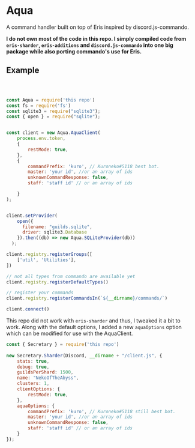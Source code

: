 # Aqua
A command handler built on top of Eris inspired by discord.js-commando.

**I do not own most of the code in this repo. I simply compiled code from `eris-sharder`, `eris-additions` and `discord.js-commando` into one big package while also porting commando's use for Eris.**

## Example

```javascript



const Aqua = require('this repo')
const fs = require('fs')
const sqlite3 = require("sqlite3");
const { open } = require("sqlite");


const client = new Aqua.AquaClient(
    process.env.token,
    {
        restMode: true,
    },
    {
        commandPrefix: 'kuro', // Kuroneko#5118 best bot.
        master: 'your id', //or an array of ids
        unknownCommandResponse: false,
        staff: 'staff id' // or an array of ids

    }
);


client.setProvider(
    open({
      filename: "guilds.sqlite",
      driver: sqlite3.Database
    }).then((db) => new Aqua.SQLiteProvider(db))
  );

client.registry.registerGroups([
    ['util', 'Utilities'],
])

// not all types from commando are available yet
client.registry.registerDefaultTypes()

// register your commands
client.registry.registerCommandsIn(`${__dirname}/commands/`)

client.connect()


```

This repo did not work with `eris-sharder` and thus, I tweaked it a bit to work. Along with the default options, I added a new `aquaOptions` option which can be modified for use with the AquaClient.

```javascript
const { Secretary } = require('this repo')
 
new Secretary.Sharder(Discord, __dirname + "/client.js", {
    stats: true,
    debug: true,
    guildsPerShard: 1500,
    name: "NekoOfTheAbyss",
    clusters: 1,
    clientOptions: {
        restMode: true,
    },
    aquaOptions: {
        commandPrefix: 'kuro', // Kuroneko#5118 still best bot.
        master: 'your id', //or an array of ids
        unknownCommandResponse: false,
        staff: 'staff id' // or an array of ids
    }
});

```
